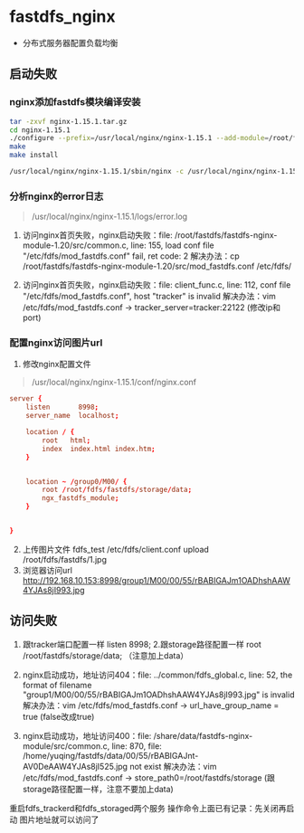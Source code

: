 
# fastdfs_nginx
- 分布式服务器配置负载均衡

## 启动失败
### nginx添加fastdfs模块编译安装
```sh
tar -zxvf nginx-1.15.1.tar.gz
cd nginx-1.15.1
./configure --prefix=/usr/local/nginx/nginx-1.15.1 --add-module=/root/fastdfs/fastdfs-nginx-module-1.20/src/
make
make install

/usr/local/nginx/nginx-1.15.1/sbin/nginx -c /usr/local/nginx/nginx-1.15.1/conf/nginx.conf
```




### 分析nginx的error日志
> /usr/local/nginx/nginx-1.15.1/logs/error.log

1. 访问nginx首页失败，nginx启动失败：file: /root/fastdfs/fastdfs-nginx-module-1.20/src/common.c, line: 155, load conf file "/etc/fdfs/mod_fastdfs.conf" fail, ret code: 2
解决办法：cp /root/fastdfs/fastdfs-nginx-module-1.20/src/mod_fastdfs.conf /etc/fdfs/

2. 访问nginx首页失败，nginx启动失败：file: client_func.c, line: 112, conf file "/etc/fdfs/mod_fastdfs.conf", host "tracker" is invalid
解决办法：vim /etc/fdfs/mod_fastdfs.conf -> tracker_server=tracker:22122 (修改ip和port)



### 配置nginx访问图片url


1. 修改nginx配置文件
> /usr/local/nginx/nginx-1.15.1/conf/nginx.conf
```conf
server {
    listen       8998;
    server_name  localhost;

    location / {
        root   html;
        index  index.html index.htm;
    }


    location ~ /group0/M00/ {
        root /root/fdfs/fastdfs/storage/data;
        ngx_fastdfs_module;
    }


}
```
2. 上传图片文件
fdfs_test /etc/fdfs/client.conf upload /root/fdfs/fastdfs/1.jpg
3. 浏览器访问url
http://192.168.10.153:8998/group1/M00/00/55/rBABIGAJm1OADhshAAW4YJAs8jI993.jpg

## 访问失败
1. 跟tracker端口配置一样
listen       8998;
2.跟storage路径配置一样
root /root/fastdfs/storage/data; （注意加上data）


3. nginx启动成功，地址访问404：file: ../common/fdfs_global.c, line: 52, the format of filename "group1/M00/00/55/rBABIGAJm1OADhshAAW4YJAs8jI993.jpg" is invalid
解决办法：vim /etc/fdfs/mod_fastdfs.conf -> url_have_group_name = true   (false改成true)

4. nginx启动成功，地址访问400：file: /share/data/fastdfs-nginx-module/src/common.c, line: 870, file: /home/yuqing/fastdfs/data/00/55/rBABIGAJnt-AV0DeAAW4YJAs8jI525.jpg not exist
解决办法：vim /etc/fdfs/mod_fastdfs.conf -> store_path0=/root/fastdfs/storage   (跟storage路径配置一样，注意不要加上data)

重启fdfs_trackerd和fdfs_storaged两个服务
操作命令上面已有记录：先关闭再启动
图片地址就可以访问了